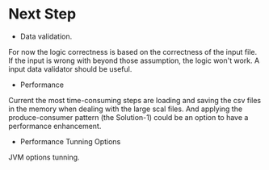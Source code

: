 # Next Step
* Data validation.

For now the logic correctness is based on the correctness of the input file. If the input is wrong with beyond those assumption, the logic won't work.
A input data validator should be useful.

* Performance

Current the most time-consuming steps are loading and saving the csv files in the memory when dealing with the large scal files.
And applying the produce-consumer pattern (the Solution-1) could be an option to have a performance enhancement.

* Performance Tunning Options

JVM options tunning.
